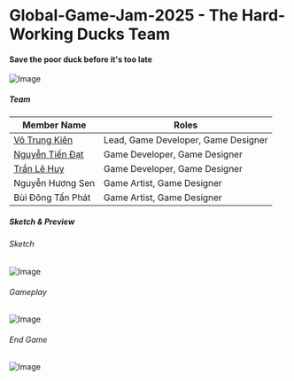 # Global-Game-Jam-2025 - The Hard-Working Ducks Team
#### Save the poor duck before it's too late
![Image](https://github.com/user-attachments/assets/56c96546-8ae0-45d1-a1ee-f6bb679bca34)
##### Team
| Member Name     | Roles      |
|---------------|---------------|
| <a href="https://github.com/KaneV352">Võ Trung Kiên</a> | Lead, Game Developer, Game Designer |
| <a href="https://github.com/1609Dzuaa">Nguyễn Tiến Đạt</a> | Game Developer, Game Designer |
| <a href="https://github.com/huytl2107">Trần Lê Huy</a> | Game Developer, Game Designer | 
| Nguyễn Hương Sen | Game Artist, Game Designer |
| Bùi Đông Tấn Phát | Game Artist, Game Designer |
##### Sketch & Preview
###### Sketch
![Image](https://github.com/user-attachments/assets/90da7bb1-3358-4a79-8d4c-6e4e035b6369)
###### Gameplay
![Image](https://github.com/user-attachments/assets/831eb18a-a83d-49dd-a1e0-86b8135ba784)
###### End Game
![Image](https://github.com/user-attachments/assets/5e73e8fe-de2d-4d72-87a2-5132f21d1eb4)
